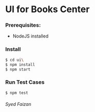 # UI for Books Center

### Prerequisites:

- NodeJS installed

### Install

```sh
$ cd ui\
$ npm install
$ npm start
```

### Run Test Cases

```sh
$ npm test
```

###### Syed Faizan
